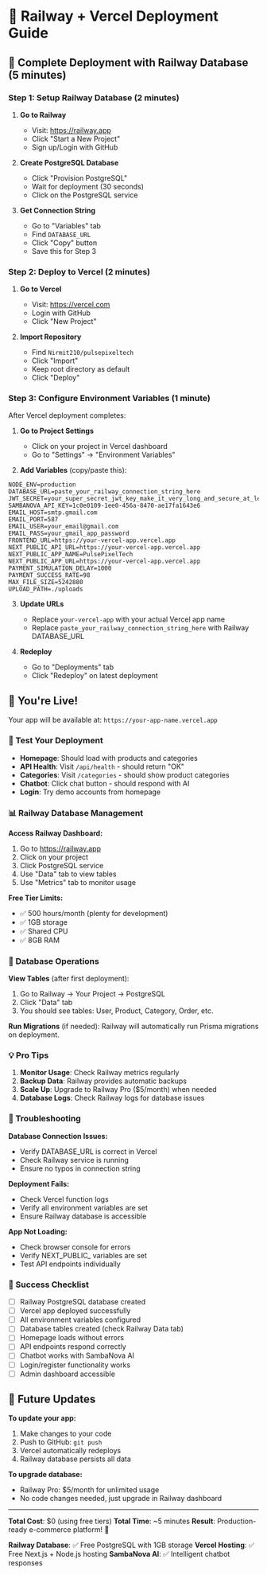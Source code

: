 # 🚂 Railway + Vercel Deployment Guide

## 🎯 Complete Deployment with Railway Database (5 minutes)

### Step 1: Setup Railway Database (2 minutes)

1. **Go to Railway**
   - Visit: https://railway.app
   - Click "Start a New Project"
   - Sign up/Login with GitHub

2. **Create PostgreSQL Database**
   - Click "Provision PostgreSQL"
   - Wait for deployment (30 seconds)
   - Click on the PostgreSQL service

3. **Get Connection String**
   - Go to "Variables" tab
   - Find `DATABASE_URL`
   - Click "Copy" button
   - Save this for Step 3

### Step 2: Deploy to Vercel (2 minutes)

1. **Go to Vercel**
   - Visit: https://vercel.com
   - Login with GitHub
   - Click "New Project"

2. **Import Repository**
   - Find `Nirmit210/pulsepixeltech`
   - Click "Import"
   - Keep root directory as default
   - Click "Deploy"

### Step 3: Configure Environment Variables (1 minute)

After Vercel deployment completes:

1. **Go to Project Settings**
   - Click on your project in Vercel dashboard
   - Go to "Settings" → "Environment Variables"

2. **Add Variables** (copy/paste this):

```
NODE_ENV=production
DATABASE_URL=paste_your_railway_connection_string_here
JWT_SECRET=your_super_secret_jwt_key_make_it_very_long_and_secure_at_least_32_characters
SAMBANOVA_API_KEY=1c0e0109-1ee0-456a-8470-ae17fa1643e6
EMAIL_HOST=smtp.gmail.com
EMAIL_PORT=587
EMAIL_USER=your_email@gmail.com
EMAIL_PASS=your_gmail_app_password
FRONTEND_URL=https://your-vercel-app.vercel.app
NEXT_PUBLIC_API_URL=https://your-vercel-app.vercel.app
NEXT_PUBLIC_APP_NAME=PulsePixelTech
NEXT_PUBLIC_APP_URL=https://your-vercel-app.vercel.app
PAYMENT_SIMULATION_DELAY=1000
PAYMENT_SUCCESS_RATE=98
MAX_FILE_SIZE=5242880
UPLOAD_PATH=./uploads
```

3. **Update URLs**
   - Replace `your-vercel-app` with your actual Vercel app name
   - Replace `paste_your_railway_connection_string_here` with Railway DATABASE_URL

4. **Redeploy**
   - Go to "Deployments" tab
   - Click "Redeploy" on latest deployment

## 🎉 You're Live!

Your app will be available at: `https://your-app-name.vercel.app`

### 🧪 Test Your Deployment

- **Homepage**: Should load with products and categories
- **API Health**: Visit `/api/health` - should return "OK"
- **Categories**: Visit `/categories` - should show product categories  
- **Chatbot**: Click chat button - should respond with AI
- **Login**: Try demo accounts from homepage

### 📊 Railway Database Management

**Access Railway Dashboard:**
1. Go to https://railway.app
2. Click on your project
3. Click PostgreSQL service
4. Use "Data" tab to view tables
5. Use "Metrics" tab to monitor usage

**Free Tier Limits:**
- ✅ 500 hours/month (plenty for development)
- ✅ 1GB storage
- ✅ Shared CPU
- ✅ 8GB RAM

### 🔧 Database Operations

**View Tables** (after first deployment):
1. Go to Railway → Your Project → PostgreSQL
2. Click "Data" tab
3. You should see tables: User, Product, Category, Order, etc.

**Run Migrations** (if needed):
Railway will automatically run Prisma migrations on deployment.

### 💡 Pro Tips

1. **Monitor Usage**: Check Railway metrics regularly
2. **Backup Data**: Railway provides automatic backups
3. **Scale Up**: Upgrade to Railway Pro ($5/month) when needed
4. **Database Logs**: Check Railway logs for database issues

### 🚨 Troubleshooting

**Database Connection Issues:**
- Verify DATABASE_URL is correct in Vercel
- Check Railway service is running
- Ensure no typos in connection string

**Deployment Fails:**
- Check Vercel function logs
- Verify all environment variables are set
- Ensure Railway database is accessible

**App Not Loading:**
- Check browser console for errors
- Verify NEXT_PUBLIC_ variables are set
- Test API endpoints individually

### 🎊 Success Checklist

- [ ] Railway PostgreSQL database created
- [ ] Vercel app deployed successfully
- [ ] All environment variables configured
- [ ] Database tables created (check Railway Data tab)
- [ ] Homepage loads without errors
- [ ] API endpoints respond correctly
- [ ] Chatbot works with SambaNova AI
- [ ] Login/register functionality works
- [ ] Admin dashboard accessible

## 🔄 Future Updates

**To update your app:**
1. Make changes to your code
2. Push to GitHub: `git push`
3. Vercel automatically redeploys
4. Railway database persists all data

**To upgrade database:**
- Railway Pro: $5/month for unlimited usage
- No code changes needed, just upgrade in Railway dashboard

---

**Total Cost**: $0 (using free tiers)
**Total Time**: ~5 minutes
**Result**: Production-ready e-commerce platform! 🚀

**Railway Database**: ✅ Free PostgreSQL with 1GB storage
**Vercel Hosting**: ✅ Free Next.js + Node.js hosting
**SambaNova AI**: ✅ Intelligent chatbot responses
